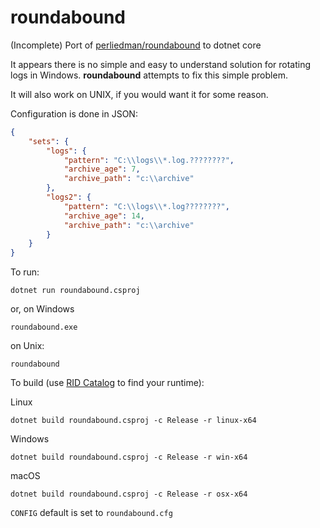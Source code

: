 # roundabound
(Incomplete) Port of [perliedman/roundabound](https://github.com/perliedman/roundabound) to dotnet core


It appears there is no simple and easy to understand solution for rotating
logs in Windows. **roundabound** attempts to fix this simple problem.

It will also work on UNIX, if you would want it for some reason.

Configuration is done in JSON:

```json
{
    "sets": {
        "logs": {
            "pattern": "C:\\logs\\*.log.????????",
            "archive_age": 7,
            "archive_path": "c:\\archive"
        },
        "logs2": {
            "pattern": "C:\\logs\\*.log????????",
            "archive_age": 14,
            "archive_path": "c:\\archive"
        }
    }
}
```

To run:

```
dotnet run roundabound.csproj 
```

or, on Windows 
```
roundabound.exe
```
on Unix:
```
roundabound
```

To build (use [RID Catalog](https://docs.microsoft.com/en-us/dotnet/core/rid-catalog) to find your runtime): 

Linux
```
dotnet build roundabound.csproj -c Release -r linux-x64
```

Windows 
```
dotnet build roundabound.csproj -c Release -r win-x64
```

macOS 
```
dotnet build roundabound.csproj -c Release -r osx-x64
```

```CONFIG``` default is set to ```roundabound.cfg``` 
